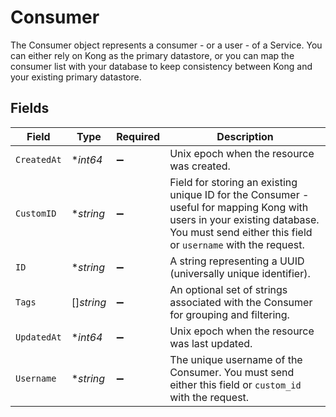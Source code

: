 # Consumer

The Consumer object represents a consumer - or a user - of a Service. You can either rely on Kong as the primary datastore, or you can map the consumer list with your database to keep consistency between Kong and your existing primary datastore.


## Fields

| Field                                                                                                                                                                                    | Type                                                                                                                                                                                     | Required                                                                                                                                                                                 | Description                                                                                                                                                                              |
| ---------------------------------------------------------------------------------------------------------------------------------------------------------------------------------------- | ---------------------------------------------------------------------------------------------------------------------------------------------------------------------------------------- | ---------------------------------------------------------------------------------------------------------------------------------------------------------------------------------------- | ---------------------------------------------------------------------------------------------------------------------------------------------------------------------------------------- |
| `CreatedAt`                                                                                                                                                                              | **int64*                                                                                                                                                                                 | :heavy_minus_sign:                                                                                                                                                                       | Unix epoch when the resource was created.                                                                                                                                                |
| `CustomID`                                                                                                                                                                               | **string*                                                                                                                                                                                | :heavy_minus_sign:                                                                                                                                                                       | Field for storing an existing unique ID for the Consumer - useful for mapping Kong with users in your existing database. You must send either this field or `username` with the request. |
| `ID`                                                                                                                                                                                     | **string*                                                                                                                                                                                | :heavy_minus_sign:                                                                                                                                                                       | A string representing a UUID (universally unique identifier).                                                                                                                            |
| `Tags`                                                                                                                                                                                   | []*string*                                                                                                                                                                               | :heavy_minus_sign:                                                                                                                                                                       | An optional set of strings associated with the Consumer for grouping and filtering.                                                                                                      |
| `UpdatedAt`                                                                                                                                                                              | **int64*                                                                                                                                                                                 | :heavy_minus_sign:                                                                                                                                                                       | Unix epoch when the resource was last updated.                                                                                                                                           |
| `Username`                                                                                                                                                                               | **string*                                                                                                                                                                                | :heavy_minus_sign:                                                                                                                                                                       | The unique username of the Consumer. You must send either this field or `custom_id` with the request.                                                                                    |